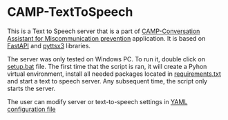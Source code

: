 # CAMP-TextToSpeech
This is a Text to Speech server that is a part of [CAMP-Conversation Assistant for Miscommunication prevention](https://github.com/MHudomalj/CAMP) application. It is based on [FastAPI](https://github.com/fastapi/fastapi) and [pyttsx3](https://pypi.org/project/pyttsx3/) libraries. 

The server was only tested on Windows PC. To run it, double click on [setup.bat](https://github.com/Da1aticus/CAMP-TextToSpeech/blob/main/setup.bat) file. The first time that the script is ran, it will create a Pyhon virtual environment, install all needed packages located in [requirements.txt](https://github.com/Da1aticus/CAMP-TextToSpeech/blob/main/requirements.txt) and start a text to speech server. Any subsequent time, the script only starts the server. 

The user can modify server or text-to-speech settings in [YAML configuration file](https://github.com/Da1aticus/CAMP-TextToSpeech/blob/main/src/TextToSpeech/TtsServerConfig.yaml)
